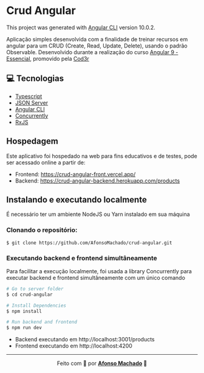 # Crud Angular

This project was generated with [Angular CLI](https://github.com/angular/angular-cli) version 10.0.2.

Aplicação simples desenvolvida com a finalidade de treinar recursos em angular para um CRUD (Create, Read, Update, Delete), usando o padrão Observable. Desenvolvido durante a realização do curso [Angular 9 - Essencial](https://www.cod3r.com.br/courses/angular-9-essencial), promovido pela [Cod3r](https://www.cod3r.com.br/)

## :computer: Tecnologias
<ul>
 <li><a href="https://www.typescriptlang.org/">Typescript</a></li>
  <li><a href="https://github.com/typicode/json-server">JSON Server</a></li>
  <li><a href="https://github.com/angular/angular-cli">Angular CLI</a></li>
  <li><a href="https://github.com/kimmobrunfeldt/concurrently">Concurrently</a></li>
  <li><a href="https://github.com/ReactiveX/RxJS">RxJS</a></li>
</ul>

## Hospedagem

Este aplicativo foi hospedado na web para fins educativos e de testes, pode ser acessado online a partir de:
  - Frontend: https://crud-angular-front.vercel.app/
  - Backend: https://crud-angular-backend.herokuapp.com/products

## Instalando e executando localmente

É necessário ter um ambiente NodeJS ou Yarn instalado em sua máquina

### Clonando o repositório:

```
$ git clone https://github.com/AfonsoMachado/crud-angular.git
```

### Executando backend e frontend simultâneamente

Para facilitar a execução localmente, foi usada a library Concurrently para executar backend e frontend simultâneamente com um único comando

```bash
# Go to server folder
$ cd crud-angular

# Install Dependencies
$ npm install

# Run backend and frontend
$ npm run dev
```
 - Backend executando em http://localhost:3001/products
 - Frontend executando em http://localhost:4200
 
 ---

<p align="center">Feito com 💜 por <strong><a href="https://www.linkedin.com/in/AfonsoMachado/">Afonso Machado</a> 🥰 </strong> </p>
